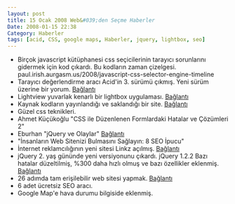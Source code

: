 ```yaml
---
layout: post
title: 15 Ocak 2008 Web&#039;den Seçme Haberler
Date: 2008-01-15 22:38
Category: Haberler
tags: [acid, CSS, google maps, Haberler, jquery, lightbox, seo]
---
```


-   Birçok javascript kütüphanesi css seçicilerinin tarayıcı sorunlarını
    gidermek için kod çıkardı. Bu kodların zaman çizelgesi. paul.irish.aurgasm.us/2008/javascript-css-selector-engine-timeline
-   Tarayıcı değerlendirme aracı Acid'in 3. sürümü çıkmış. Yeni sürüm
    üzerine bir yorum. [Bağlantı][1]
-   Lightview yuvarlak kenarlı bir lightbox uygulaması. [Bağlantı][2]
-   Kaynak kodların yayınlandığı ve saklandığı bir site. [Bağlantı][3]
-   Güzel css teknikleri.
-   Ahmet Küçükoğlu "CSS ile Düzenlenen Formlardaki Hatalar ve Çözümleri
    2" 
-   Eburhan "jQuery ve Olaylar" [Bağlantı][6]
-   "İnsanların Web Sitenizi Bulmasını Sağlayın: 8 SEO İpucu"
-   İnternet reklamcılığının yeni sitesi Linkz açılmış. [Bağlantı][8]
-   jQuery 2. yaş gününde yeni versiyonunu çıkardı. jQuery 1.2.2 Bazı
    hatalar düzeltilmiş, %300 daha hızlı olmuş ve bazı özellikler
    eklenmiş. [Bağlantı][9]
-   26 adımda tam erişilebilir web sitesi yapmak. [Bağlantı][10]
-   6 adet ücretsiz SEO aracı.
-   Google Map'e hava durumu bilgiside eklenmiş. 


  [1]: http://ejohn.org/blog/acid3-tackles-ecmascript/ "Acid 3"
  [2]: http://www.nickstakenburg.com/projects/lightview/
    "yuvarlak kenarlı lightbox"
  [3]: http://snipplr.com/ "kaynak kodlar"
  [6]: http://www.eburhan.com/jquery-ve-olaylar/ "olaylar"
  [8]: http://www.linkz.net/ "Linkz"
  [9]: http://docs.jquery.com/Release:jQuery_1.2.2 "jQuery 1.2.2"
  [10]: http://www.webmasterworld.com/accessibility_usability/3548855.htm
    "26 adım"